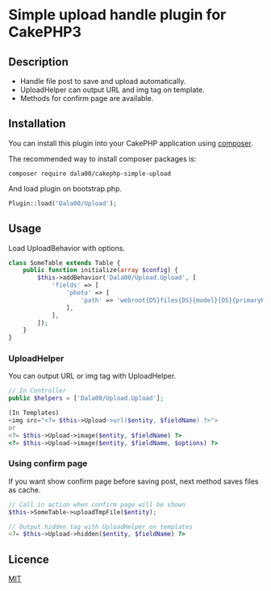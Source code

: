 # Simple upload handle plugin for CakePHP3

## Description

* Handle file post to save and upload automatically.
* UploadHelper can output URL and img tag on template.
* Methods for confirm page are available.

## Installation

You can install this plugin into your CakePHP application using [composer](http://getcomposer.org).

The recommended way to install composer packages is:

```
composer require dala00/cakephp-simple-upload
```

And load plugin on bootstrap.php.

```php
Plugin::load('Dala00/Upload');
```

## Usage

Load UploadBehavior with options.

```php
class SomeTable extends Table {
	public function initialize(array $config) {
		$this->addBehavior('Dala00/Upload.Upload', [
			'fields' => [
				'photo' => [
					'path' => 'webroot{DS}files{DS}{model}{DS}{primaryKey}{DS}{field}{DS}'
				],
			],
		]);
	}
}
```

### UploadHelper
You can output URL or img tag with UploadHelper.

```php
// In Controller
public $helpers = ['Dala00/Upload.Upload'];
```
```php
(In Templates)
<img src="<?= $this->Upload->url($entity, $fieldName) ?>">
or
<?= $this->Upload->image($entity, $fieldName) ?>
<?= $this->Upload->image($entity, $fieldName, $options) ?>
```

### Using confirm page

If you want show confirm page before saving post, next method saves files as cache.

```php
// Call in action when confirm page will be shown
$this->SomeTable->uploadTmpFile($entity);
```
```php
// Output hidden tag with UploadHelper on templates
<?= $this->Upload->hidden($entity, $fieldName) ?>
```

## Licence

[MIT](https://github.com/dala00/cakephp-simple-upload/blob/master/LICENCE)
